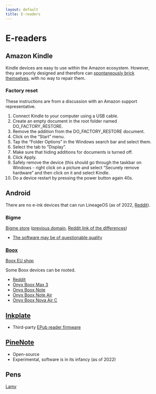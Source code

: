 ```yaml
---
layout: default
title: E-readers
---
```


# E-readers

## Amazon Kindle
Kindle devices are easy to use within the Amazon ecosystem.
However, they are poorly designed and therefore can
[spontaneously brick themselves](https://www.reddit.com/r/kindle/comments/ywyshp/kindle_oasis_8th_gen_is_stuck_at_the_startup/),
with no way to repair them.

### Factory reset
These instructions are from a discussion with an Amazon support representative.

1. Connect Kindle to your computer using a USB cable.
2. Create an empty document in the root folder named DO_FACTORY_RESTORE.
3. Remove the addition from the DO_FACTORY_RESTORE document.
4. Click on the “Start” menu.
5. Tap the “Folder Options” in the Windows search bar and select them.
6. Select the tab to “Display”.
7. Make sure that hiding additions for documents is turned off.
8. Click Apply.
9. Safely remove the device (this should go through the taskbar on Windows - right click on a picture and select “Securely remove hardware” and then click on it and select Kindle.
10. Do a device restart by pressing the power button again 40s.


## Android
There are no e-ink devices that can run LineageOS (as of 2022,
[Reddit](https://www.reddit.com/r/LineageOS/comments/nullqz/linageos_eink_theme/)).


### Bigme
[Bigme store](https://bigmestore.com/)
([previous domain](https://store.bigme.vip/),
[Reddit link of the differences](https://www.reddit.com/r/Bigme/comments/1gerbog/a_letter_to_bigme_friends/))
- [The software may be of questionable quality](https://www.reddit.com/r/ereader/comments/1lqk2k6/comment/n147kvx/)


### [Boox](https://www.boox.com/)
[Boox EU shop](https://euroshop.boox.com/)

Some Boox devices can be rooted.
- [Reddit](https://www.reddit.com/r/Onyx_Boox/comments/n22xc5/rootingcustom_roms/)
- [Onyx Boox Max 3](https://www.mobileread.com/forums/showthread.php?t=323254)
- [Onyx Boox Note](https://forum.xda-developers.com/t/how-to-root-onyx-boox-note.3778552/)
- [Onyx Boox Note Air](https://blog.tho.ms/hacks/2021/03/27/hacking-onyx-boox-note-air.html)
- [Onyx Boox Nova Air C](https://www.mobileread.com/forums/showthread.php?t=346175)


## [Inkplate](https://inkplate.io/)
- Third-party [EPub reader firmware](https://github.com/turgu1/EPub-InkPlate)


## [PineNote](https://www.pine64.org/pinenote/)
- Open-source
- Experimental, software is in its infancy (as of 2022)


## Pens
[Lamy](https://www.lamy.com/en-de/digital-writing)
